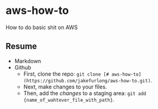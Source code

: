 # aws-how-to

How to do basic shit on AWS

## Resume

- Markdown
- Github
  - First, clone the repo: `git clone [# aws-how-to](https://github.com/jakefurlong/aws-how-to.git)`.
  - Next, make changes to your files.
  - Then, add the *changes* to a staging area: `git add {name_of_wahtever_file_with_path}`.